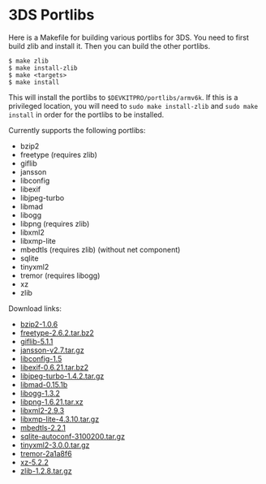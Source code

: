 3DS Portlibs
============

Here is a Makefile for building various portlibs for 3DS. You need to first
build zlib and install it. Then you can build the other portlibs.

    $ make zlib
    $ make install-zlib
    $ make <targets>
    $ make install

This will install the portlibs to `$DEVKITPRO/portlibs/armv6k`. If this is a
privileged location, you will need to `sudo make install-zlib` and `sudo make
install` in order for the portlibs to be installed.

Currently supports the following portlibs:

* bzip2
* freetype (requires zlib)
* giflib
* jansson
* libconfig
* libexif
* libjpeg-turbo
* libmad
* libogg
* libpng (requires zlib)
* libxml2
* libxmp-lite
* mbedtls (requires zlib) (without net component)
* sqlite
* tinyxml2
* tremor (requires libogg)
* xz
* zlib

Download links:

* [bzip2-1.0.6](http://www.bzip.org/1.0.6/bzip2-1.0.6.tar.gz)
* [freetype-2.6.2.tar.bz2](http://download.savannah.gnu.org/releases/freetype/freetype-2.6.2.tar.bz2)
* [giflib-5.1.1](http://sourceforge.net/projects/giflib/files/giflib-5.1.1.tar.bz2)
* [jansson-v2.7.tar.gz](https://github.com/akheron/jansson/archive/v2.7.tar.gz)
* [libconfig-1.5](http://www.hyperrealm.com/libconfig/libconfig-1.5.tar.gz)
* [libexif-0.6.21.tar.bz2](http://sourceforge.net/projects/libexif/files/libexif/0.6.21/libexif-0.6.21.tar.bz2/download)
* [libjpeg-turbo-1.4.2.tar.gz](http://sourceforge.net/projects/libjpeg-turbo/files/1.4.2/libjpeg-turbo-1.4.2.tar.gz/download)
* [libmad-0.15.1b](http://sourceforge.net/projects/mad/files/libmad/0.15.1b/libmad-0.15.1b.tar.gz)
* [libogg-1.3.2](http://downloads.xiph.org/releases/ogg/libogg-1.3.2.tar.xz)
* [libpng-1.6.21.tar.xz](http://prdownloads.sourceforge.net/libpng/libpng-1.6.21.tar.xz?download)
* [libxml2-2.9.3](http://xmlsoft.org/sources/libxml2-2.9.3.tar.gz)
* [libxmp-lite-4.3.10.tar.gz](http://sourceforge.net/projects/xmp/files/libxmp/4.3.10/libxmp-lite-4.3.10.tar.gz/download)
* [mbedtls-2.2.1](https://tls.mbed.org/download/mbedtls-2.2.1-gpl.tgz)
* [sqlite-autoconf-3100200.tar.gz](https://www.sqlite.org/2016/sqlite-autoconf-3100200.tar.gz)
* [tinyxml2-3.0.0.tar.gz](https://github.com/leethomason/tinyxml2/archive/3.0.0.tar.gz)
* [tremor-2a1a8f6](https://git.xiph.org/?p=tremor.git;a=snapshot;h=2a1a8f621e500fdf0749f115e2206f82919560a3;sf=tgz)
* [xz-5.2.2](http://tukaani.org/xz/xz-5.2.2.tar.xz)
* [zlib-1.2.8.tar.gz](http://prdownloads.sourceforge.net/libpng/zlib-1.2.8.tar.gz?download)
